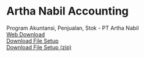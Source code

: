 # Artha Nabil Accounting

Program Akuntansi, Penjualan, Stok - PT Artha Nabil<br/>
<a href="https://hartadi.github.io/an">Web Download</a><br/>
<a href="https://raw.githubusercontent.com/hartadi/an/master/app/setup.exe">Download File Setup</a><br/>
<a href="https://raw.githubusercontent.com/hartadi/an/master/app/app.zip">Download File Setup (zip)</a>
